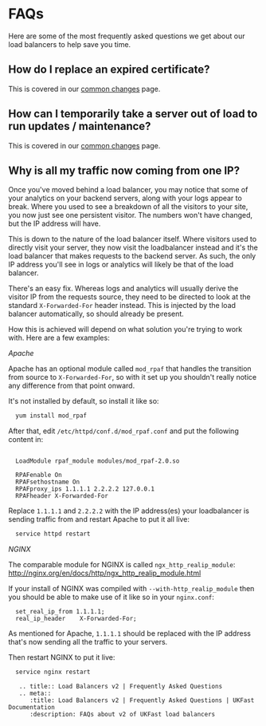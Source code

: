 # FAQs

Here are some of the most frequently asked questions we get about our load balancers to help save you time.

## How do I replace an expired certificate?

This is covered in our [common changes](/network/load-balancers-v2/common-changes.html) page.

## How can I temporarily take a server out of load to run updates / maintenance?

This is covered in our [common changes](/network/load-balancers-v2/common-changes.html) page.

## Why is all my traffic now coming from one IP?

Once you've moved behind a load balancer, you may notice that some of your analytics on your backend servers, along with your logs appear to break. Where you used to see a breakdown of all the visitors to your site, you now just see one persistent visitor. The numbers won't have changed, but the IP address will have.

This is down to the nature of the load balancer itself. Where visitors used to directly visit your server, they now visit the loadbalancer instead and it's the load balancer that makes requests to the backend server. As such, the only IP address you'll see in logs or analytics will likely be that of the load balancer.

There's an easy fix. Whereas logs and analytics will usually derive the visitor IP from the requests source, they need to be directed to look at the standard `X-Forwarded-For` header instead. This is injected by the load balancer automatically, so should already be present.

How this is achieved will depend on what solution you're trying to work with. Here are a few examples:

*Apache*

Apache has an optional module called `mod_rpaf` that handles the transition from source to `X-Forwarded-For`, so with it set up you shouldn't really notice any difference from that point onward.

It's not installed by default, so install it like so:

```bash
  yum install mod_rpaf
```

After that, edit `/etc/httpd/conf.d/mod_rpaf.conf` and put the following content in:

```apacheconf

  LoadModule rpaf_module modules/mod_rpaf-2.0.so

  RPAFenable On
  RPAFsethostname On
  RPAFproxy_ips 1.1.1.1 2.2.2.2 127.0.0.1
  RPAFheader X-Forwarded-For
```

Replace `1.1.1.1` and `2.2.2.2` with the IP address(es) your loadbalancer is sending traffic from and restart Apache to put it all live:

```bash
  service httpd restart
```

*NGINX*

The comparable module for NGINX is called `ngx_http_realip_module`: <http://nginx.org/en/docs/http/ngx_http_realip_module.html>

If your install of NGINX was compiled with `--with-http_realip_module` then you should be able to make use of it like so in your `nginx.conf`:

```nginx
  set_real_ip_from 1.1.1.1;
  real_ip_header    X-Forwarded-For;
```

As mentioned for Apache, `1.1.1.1` should be replaced with the IP address that's now sending all the traffic to your servers.

Then restart NGINX to put it live:

```bash
  service nginx restart
```

```eval_rst
   .. title:: Load Balancers v2 | Frequently Asked Questions
   .. meta::
      :title: Load Balancers v2 | Frequently Asked Questions | UKFast Documentation
      :description: FAQs about v2 of UKFast load balancers
```